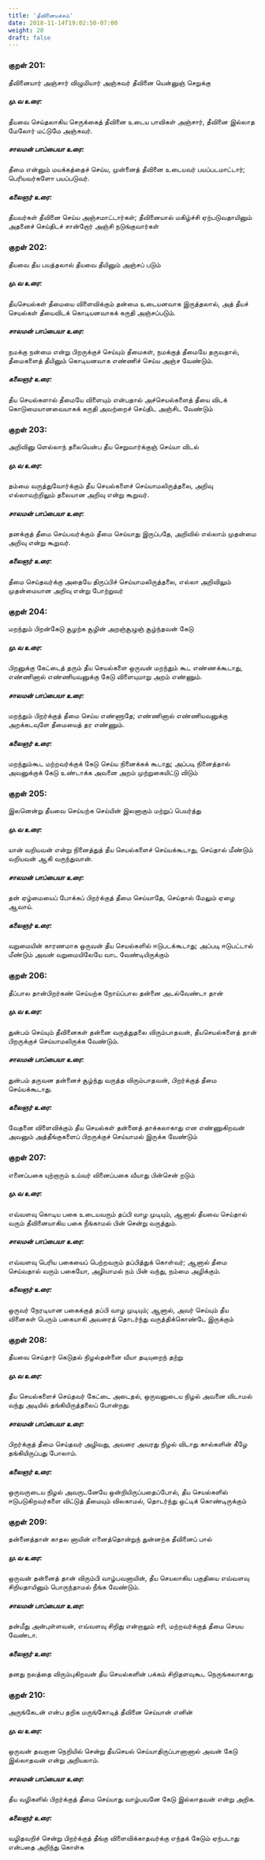```yaml
---
title: 'தீவினையச்சம்'
date: 2018-11-14T19:02:50-07:00
weight: 20
draft: false
---
```


### குறள் 201:
தீவினையார் அஞ்சார் விழுமியார் அஞ்சுவர்
தீவினை யென்னுஞ் செறுக்கு
##### மு.வ உரை:
தீயவை செய்தலாகிய செருக்கைத் தீவினை உடைய பாவிகள் அஞ்சார், தீவினை இல்லாத மேலோர் மட்டுமே அஞ்சுவர்.
##### சாலமன் பாப்பையா உரை:
தீமை என்னும் மயக்கத்தைச் செய்ய, முன்னைத் தீவினை உடையவர் பயப்படமாட்டார்; பெரியவர்களோ பயப்படுவர்.
##### கலைஞர் உரை:
தீயவர்கள் தீவினை செய்ய அஞ்சமாட்டார்கள்; தீவினையால் மகிழ்ச்சி ஏற்படுவதாயினும் அதனைச் செய்திடச் சான்றோர் அஞ்சி நடுங்குவார்கள்
### குறள் 202:
தீயவை தீய பயத்தலால் தீயவை
தீயினும் அஞ்சப் படும்
##### மு.வ உரை:
தீயசெயல்கள் தீமையை விளைவிக்கும் தன்மை உடையனவாக இருத்தலால், அத் தீயச் செயல்கள் தீயைவிடக் கொடியனவாகக் கருதி அஞ்சப்படும்.
##### சாலமன் பாப்பையா உரை:
நமக்கு நன்மை என்று பிறருக்குச் செய்யும் தீமைகள், நமக்குத் தீமையே தருவதால், தீமைகளைத் தீயினும் கொடியனவாக எண்ணிச் செய்ய அஞ்ச வேண்டும்.
##### கலைஞர் உரை:
தீய செயல்களால் தீமையே விளையும் என்பதால் அச்செயல்களைத் தீயை விடக் கொடுமையானவையாகக் கருதி அவற்றைச் செய்திட அஞ்சிட வேண்டும்
### குறள் 203:
அறிவினு ளெல்லாந் தலையென்ப தீய
செறுவார்க்குஞ் செய்யா விடல்
##### மு.வ உரை:
தம்மை வருத்துவோர்க்கும் தீய செயல்களைச் செய்யாமலிருத்தலை, அறிவு எல்லாவற்றிலும் தலையான அறிவு என்று கூறுவர்.
##### சாலமன் பாப்பையா உரை:
தனக்குத் தீமை செய்பவர்க்கும் தீமை செய்யாது இருப்பதே, அறிவில் எல்லாம் முதன்மை அறிவு என்று கூறுவர்.
##### கலைஞர் உரை:
தீமை செய்தவர்க்கு அதையே திருப்பிச் செய்யாமலிருத்தலை, எல்லா அறிவிலும் முதன்மையான அறிவு என்று போற்றுவர்
### குறள் 204:
மறந்தும் பிறன்கேடு சூழற்க சூழின்
அறஞ்சூழுஞ் சூழ்ந்தவன் கேடு
##### மு.வ உரை:
பிறனுக்கு கேட்டைத் தரும் தீய செயல்களை ஒருவன் மறந்தும் கூட எண்ணக்கூடாது, எண்ணினால் எண்ணியவனுக்கு கேடு விளையுமாறு அறம் எண்ணும்.
##### சாலமன் பாப்பையா உரை:
மறந்தும் பிறர்க்குத் தீமை செய்ய எண்ணாதே; எண்ணினால் எண்ணியவனுக்கு அறக்கடவுளே தீமையைத் தர எண்ணும்.
##### கலைஞர் உரை:
மறந்தும்கூட மற்றவர்க்குக் கேடு செய்ய நினைக்கக் கூடாது; அப்படி நினைத்தால் அவனுக்குக் கேடு உண்டாக்க அவனை அறம் முற்றுகையிட்டு விடும்
### குறள் 205:
இலனென்று தீயவை செய்யற்க செய்யின்
இலனாகும் மற்றுப் பெயர்த்து
##### மு.வ உரை:
யான் வறியவன் என்று நினைத்துத் தீய செயல்களைச் செய்யக்கூடாது, செய்தால் மீண்டும் வறியவன் ஆகி வருந்துவான்.
##### சாலமன் பாப்பையா உரை:
தன் ஏழ்மையைப் போக்கப் பிறர்க்குத் தீமை செய்யாதே, செய்தால் மேலும் ஏழை ஆவாய்.
##### கலைஞர் உரை:
வறுமையின் காரணமாக ஒருவன் தீய செயல்களில் ஈடுபடக்கூடாது; அப்படி ஈடுபட்டால் மீண்டும் அவன் வறுமையிலேயே வாட வேண்டியிருக்கும்
### குறள் 206:
தீப்பால தான்பிறர்கண் செய்யற்க நோய்ப்பால
தன்னை அடல்வேண்டா தான்
##### மு.வ உரை:
துன்பம் செய்யும் தீவினைகள் தன்னை வருத்துதலை விரும்பாதவன், தீயசெயல்களைத் தான் பிறருக்குச் செய்யாமலிருக்க வேண்டும்.
##### சாலமன் பாப்பையா உரை:
துன்பம் தருவன தன்னைச் சூழ்ந்து வருத்த விரும்பாதவன், பிறர்க்குத் தீமை செய்யக்கூடாது.
##### கலைஞர் உரை:
வேதனை விளைவிக்கும் தீய செயல்கள் தன்னைத் தாக்கலாகாது என எண்ணுகிறவன் அவனும் அத்தீங்குகளைப் பிறருக்குச் செய்யாமல் இருக்க வேண்டும்
### குறள் 207:
எனைப்பகை யுற்றாரும் உய்வர் வினைப்பகை
வீயாது பின்சென் றடும்
##### மு.வ உரை:
எவ்வளவு கொடிய பகை உடையவரும் தப்பி வாழ முடியும், ஆனால் தீயவை செய்தால் வரும் தீவினையாகிய பகை நீங்காமல் பின் சென்று வருத்தும்.
##### சாலமன் பாப்பையா உரை:
எவ்வளவு பெரிய பகையைப் பெற்றவரும் தப்பித்துக் கொள்வர்; ஆனால் தீமை செய்வதால் வரும் பகையோ, அழியாமல் நம் பின் வந்து, நம்மை அழிக்கும்.
##### கலைஞர் உரை:
ஒருவர் நேரடியான பகைக்குத் தப்பி வாழ முடியும்; ஆனால், அவர் செய்யும் தீய வினைகள் பெரும் பகையாகி அவரைத் தொடர்ந்து வருத்திக்கொண்டே இருக்கும்
### குறள் 208:
தீயவை செய்தார் கெடுதல் நிழல்தன்னை
வீயா தடியுறைந் தற்று
##### மு.வ உரை:
தீய செயல்களைச் செய்தவர் கேட்டை அடைதல், ஒருவனுடைய நிழல் அவனை விடாமல் வந்து அடியில் தங்கியிருத்தலைப் போன்றது.
##### சாலமன் பாப்பையா உரை:
பிறர்க்குத் தீமை செய்தவர் அழிவது, அவரை அவரது நிழல் விடாது கால்களின் கீழே தங்கியிருப்பது போலாம்.
##### கலைஞர் உரை:
ஒருவருடைய நிழல் அவருடனேயே ஒன்றியிருப்பதைப்போல், தீய செயல்களில் ஈடுபடுகிறவர்களை விட்டுத் தீமையும் விலகாமல், தொடர்ந்து ஒட்டிக் கொண்டிருக்கும்
### குறள் 209:
தன்னைத்தான் காதல னாயின் எனைத்தொன்றுந்
துன்னற்க தீவினைப் பால்
##### மு.வ உரை:
ஒருவன் தன்னைத் தான் விரும்பி வாழ்பவனாயின், தீய செயலாகிய பகுதியை எவ்வளவு சிறியதாயினும் பொருந்தாமல் நீங்க வேண்டும்.
##### சாலமன் பாப்பையா உரை:
தன்மீது அன்புள்ளவன், எவ்வளவு சிறிது என்றாலும் சரி, மற்றவர்க்குத் தீமை செயய வேண்டா.
##### கலைஞர் உரை:
தனது நலத்தை விரும்புகிறவன் தீய செயல்களின் பக்கம் சிறிதளவுகூட நெருங்கலாகாது
### குறள் 210:
அருங்கேடன் என்ப தறிக மருங்கோடித்
தீவினை செய்யான் எனின்
##### மு.வ உரை:
ஒருவன் தவறான நெறியில் சென்று தீயசெயல் செய்யாதிருப்பானானால் அவன் கேடு இல்லாதவன் என்று அறியலாம்.
##### சாலமன் பாப்பையா உரை:
தீய வழிகளில் பிறர்க்குத் தீமை செய்யாது வாழ்பவனே கேடு இல்லாதவன் என்று அறிக.
##### கலைஞர் உரை:
வழிதவறிச் சென்று பிறர்க்குத் தீங்கு விளைவிக்காதவர்க்கு எந்தக் கேடும் ஏற்படாது என்பதை அறிந்து கொள்க